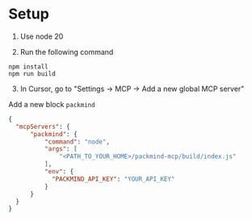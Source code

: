# Setup 

1. Use node 20

2. Run the following command 

```
npm install
npm run build
``` 

3. In Cursor, go to "Settings -> MCP -> Add a new global MCP server"

Add a new block `packmind`

```json
{
  "mcpServers": {
      "packmind": {
          "command": "node",
          "args": [
              "<PATH_TO_YOUR_HOME>/packmind-mcp/build/index.js"
          ],
          "env": {
            "PACKMIND_API_KEY": "YOUR_API_KEY"
          }
      }
  }
}
```